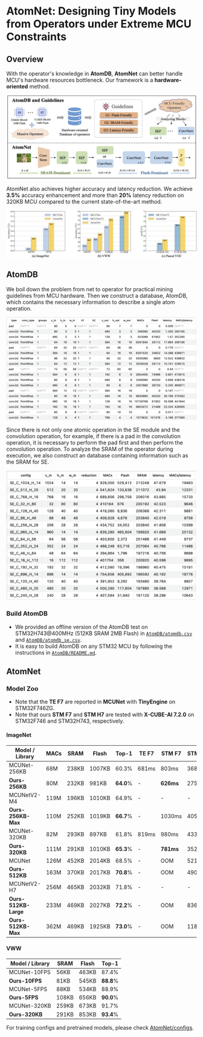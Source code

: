 # AtomNet: Designing Tiny Models from Operators under Extreme MCU Constraints

## Overview

With the operator's knowledge in **AtomDB**, **AtomNet** can better handle MCU's hardware resources bottleneck. Our framework is a **hardware-oriented** method.

![framework](assets/figures/framework.jpg)

AtomNet also achieves higher accuracy and latency reduction. We achieve **3.5%** accuracy enhancement and more than **20%** latency reduction on 320KB MCU compared to the current state-of-the-art method.

![acc](assets/figures/acc.jpg)

## AtomDB

We boil down the problem from net to operator for practical mining guidelines from MCU hardware. Then we construct a database, AtomDB, which contains the necessary information to describe a single atom operation.

![atomdb](assets/figures/atomdb.png)

Since there is not only one atomic operation in the SE module and the convolution operation, for example, if there is a pad in the convolution operation, it is necessary to perform the pad first and then perform the convolution operation. To analyze the SRAM of the operator during execution, we also construct an database containing information such as the SRAM for SE.

![atomdb_se](assets/figures/atomdb_se.png)

### Build AtomDB

- We provided an offline version of the AtomDB test on STM32H743@400MHz (512KB SRAM 2MB Flash) in [`AtomDB/atomdb.csv`](AtomDB/atomdb.csv) and [`AtomDB/atomdb_se.csv`](AtomDB/atomdb_se.csv).
- It is easy to build AtomDB on any STM32 MCU by following the instructions in [`AtomDB/README.md`](AtomDB/README.md).

## AtomNet

### Model Zoo

- Note that the **TE F7** are reported in **MCUNet** with **TinyEngine** on STM32F746ZG.
- Note that ours **STM F7** and **STM H7** are tested with **X-CUBE-AI 7.2.0** on STM32F746 and STM32H743, respectively.

#### **ImageNet**

| Model / Library             | MACs | SRAM  | Flash  | Top-1       | TE F7 | STM F7     | STM H7 |
|-----------------------------|------|-------|--------|-------------|-------|------------|--------|
| MCUNet-256KB                | 68M  | 238KB | 1007KB | 60.3%       | 681ms | 803ms      | 368ms  |
| **Ours-256KB**              | 80M  | 232KB | 981KB  | **64.0**%   | -     | **626ms**  | 275ms  |
| MCUNetV2-M4                 | 119M | 196KB | 1010KB | 64.9%       | -     | -          | -      |
| **Ours-256KB-Max**          | 110M | 252KB | 1019KB | **66.7**%   | -     | 1030ms     | 405ms  |
| MCUNet-320KB                | 82M  | 293KB | 897KB  | 61.8%       | 819ms | 980ms      | 433ms  |
| **Ours-320KB**              | 111M | 291KB | 1010KB | **65.3**%   | -     | **781ms**  | 352ms  |
| MCUNet                      | 126M | 452KB | 2014KB | 68.5%       | -     | OOM        | 521ms  |
| **Ours-512KB**              | 163M | 370KB | 2017KB | **70.8**%   | -     | OOM        | 490ms  |
| MCUNetV2-H7                 | 256M | 465KB | 2032KB | 71.8%       | -     | -          | -      |
| **Ours-512KB-Large**        | 233M | 469KB | 2027KB | **72.2**%   | -     | OOM        | 836ms  |
| **Ours-512KB-Max**          | 362M | 469KB | 1925KB | **73.0**%   | -     | OOM        | 1188ms |

#### **VWW**

| Model / Library | SRAM  | Flash  | Top-1     |
|-----------------|-------|--------|-----------|
| MCUNet-10FPS    | 56KB  | 463KB  | 87.4%     |
| **Ours-10FPS**  | 81KB  | 545KB  | **88.8**% |
| MCUNet-5FPS     | 88KB  | 534KB  | 88.9%     |
| **Ours-5FPS**   | 108KB | 656KB  | **90.0**% |
| MCUNet-320KB    | 259KB | 673KB  | 91.7%     |
| **Ours-320KB**  | 291KB | 853KB  | **93.4**% |

For training configs and pretrained models, please check [AtomNet/configs](AtomNet/configs).
